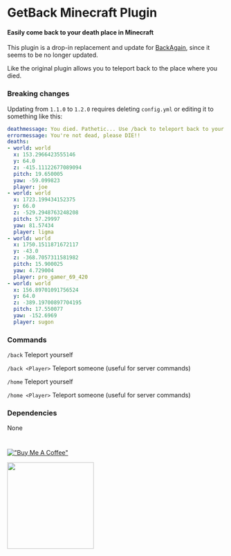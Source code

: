 # GetBack Minecraft Plugin
#### Easily come back to your death place in Minecraft

This plugin is a drop-in replacement and update for [BackAgain](https://www.curseforge.com/minecraft/bukkit-plugins/backagain), since it seems to be no longer updated.

Like the original plugin allows you to teleport back to the place where you died.

### Breaking changes
Updating from `1.1.0` to `1.2.0` requires deleting `config.yml` or editing it to something like this:
```yaml
deathmessage: You died. Pathetic... Use /back to teleport back to your death location.
errormessage: You're not dead, please DIE!!
deaths:
- world: world
  x: 153.2966423555146
  y: 64.0
  z: -415.11122677089094
  pitch: 19.650005
  yaw: -59.099823
  player: joe
- world: world
  x: 1723.199434152375
  y: 66.0
  z: -529.2948763248208
  pitch: 57.29997
  yaw: 81.57434
  player: ligma
- world: world
  x: 1750.1511871672117
  y: -43.0
  z: -368.7057311581982
  pitch: 15.900025
  yaw: 4.729004
  player: pro_gamer_69_420
- world: world
  x: 156.89701091756524
  y: 64.0
  z: -389.19700897704195
  pitch: 17.550077
  yaw: -152.6969
  player: sugon
```

### Commands
`/back` Teleport yourself

`/back <Player>` Teleport someone (useful for server commands)

`/home` Teleport yourself

`/home <Player>` Teleport someone (useful for server commands)

### Dependencies
None

#
#

[!["Buy Me A Coffee"](https://www.buymeacoffee.com/assets/img/custom_images/orange_img.png)](https://www.buymeacoffee.com/a13ssandr0)

[<img src="https://raw.githubusercontent.com/aha999/DonateButtons/master/Paypal.png" width="200">](https://www.paypal.com/donate/?hosted_button_id=9RHPMJAS26TJN)
